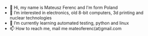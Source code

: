 - 👋 Hi, my name is Mateusz Ferenc and I'm form Poland
- 👀 I’m interested in electronics, old 8-bit computers, 3d printing and nuclear technologies
- 🌱 I’m currently learning automated testing, python and linux
- 📫 How to reach me, mail me mateoferenc(at)gmail.com
<!--- - 💞️ I’m looking to collaborate on ... --->
